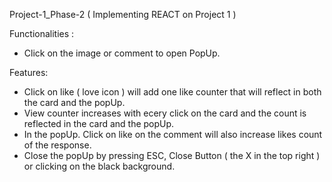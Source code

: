 Project-1_Phase-2 ( Implementing REACT on Project 1 )

Functionalities : 
  - Click on the image or comment to open PopUp.

Features: 
  - Click on like ( love icon ) will add one like counter that will reflect in both the card and the popUp.
  - View counter increases with ecery click on the card and the count is reflected in the card and the popUp.
  - In the popUp. Click on like on the comment will also increase likes count of the response.
  - Close the popUp by pressing ESC, Close Button ( the X in the top right ) or clicking on the black background.